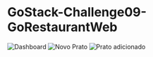 # GoStack-Challenge09-GoRestaurantWeb

![Dashboard](https://user-images.githubusercontent.com/56945282/90020554-ea7e0d00-dca7-11ea-803f-435c79bcb6c3.png)
![Novo Prato](https://user-images.githubusercontent.com/56945282/90020564-ed78fd80-dca7-11ea-9cd3-7b26aee93f80.png)
![Prato adicionado](https://user-images.githubusercontent.com/56945282/90020569-eeaa2a80-dca7-11ea-80d0-ee2aba527727.png)
